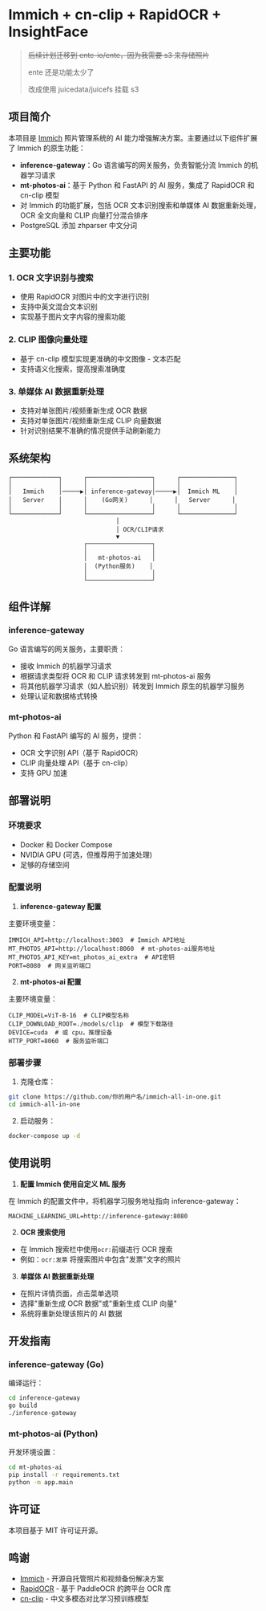 # Immich + cn-clip + RapidOCR + InsightFace

> ~~后续计划迁移到 ente-io/ente，因为我需要 s3 来存储照片~~
> 
> ente 还是功能太少了
> 
> 改成使用 juicedata/juicefs 挂载 s3

## 项目简介

本项目是 [Immich](https://github.com/immich-app/immich) 照片管理系统的 AI 能力增强解决方案。主要通过以下组件扩展了 Immich 的原生功能：

- **inference-gateway**：Go 语言编写的网关服务，负责智能分流 Immich 的机器学习请求
- **mt-photos-ai**：基于 Python 和 FastAPI 的 AI 服务，集成了 RapidOCR 和 cn-clip 模型
- 对 Immich 的功能扩展，包括 OCR 文本识别搜索和单媒体 AI 数据重新处理，OCR 全文向量和 CLIP 向量打分混合排序
- PostgreSQL 添加 zhparser 中文分词

## 主要功能

### 1. OCR 文字识别与搜索

- 使用 RapidOCR 对图片中的文字进行识别
- 支持中英文混合文本识别
- 实现基于图片文字内容的搜索功能

### 2. CLIP 图像向量处理

- 基于 cn-clip 模型实现更准确的中文图像 - 文本匹配
- 支持语义化搜索，提高搜索准确度

### 3. 单媒体 AI 数据重新处理

- 支持对单张图片/视频重新生成 OCR 数据
- 支持对单张图片/视频重新生成 CLIP 向量数据
- 针对识别结果不准确的情况提供手动刷新能力

## 系统架构

```
┌─────────────┐      ┌──────────────────┐      ┌───────────────┐
│             │      │                  │      │               │
│   Immich    │─────▶│ inference-gateway│─────▶│  Immich ML    │
│   Server    │      │    (Go网关)      │      │   Server      │
│             │      │                  │      │               │
└─────────────┘      └──────────────────┘      └───────────────┘
                              │
                              │ OCR/CLIP请求
                              ▼
                     ┌──────────────────┐
                     │                  │
                     │   mt-photos-ai   │
                     │  (Python服务)    │
                     │                  │
                     └──────────────────┘
```

## 组件详解

### inference-gateway

Go 语言编写的网关服务，主要职责：
- 接收 Immich 的机器学习请求
- 根据请求类型将 OCR 和 CLIP 请求转发到 mt-photos-ai 服务
- 将其他机器学习请求（如人脸识别）转发到 Immich 原生的机器学习服务
- 处理认证和数据格式转换

### mt-photos-ai

Python 和 FastAPI 编写的 AI 服务，提供：
- OCR 文字识别 API（基于 RapidOCR）
- CLIP 向量处理 API（基于 cn-clip）
- 支持 GPU 加速

## 部署说明

### 环境要求

- Docker 和 Docker Compose
- NVIDIA GPU (可选，但推荐用于加速处理)
- 足够的存储空间

### 配置说明

1. **inference-gateway 配置**

主要环境变量：
```
IMMICH_API=http://localhost:3003  # Immich API地址
MT_PHOTOS_API=http://localhost:8060  # mt-photos-ai服务地址
MT_PHOTOS_API_KEY=mt_photos_ai_extra  # API密钥
PORT=8080  # 网关监听端口
```

2. **mt-photos-ai 配置**

主要环境变量：
```
CLIP_MODEL=ViT-B-16  # CLIP模型名称
CLIP_DOWNLOAD_ROOT=./models/clip  # 模型下载路径
DEVICE=cuda  # 或 cpu，推理设备
HTTP_PORT=8060  # 服务监听端口
```

### 部署步骤

1. 克隆仓库：
```bash
git clone https://github.com/你的用户名/immich-all-in-one.git
cd immich-all-in-one
```

2. 启动服务：
```bash
docker-compose up -d
```

## 使用说明

1. **配置 Immich 使用自定义 ML 服务**

在 Immich 的配置文件中，将机器学习服务地址指向 inference-gateway：
```
MACHINE_LEARNING_URL=http://inference-gateway:8080
```

2. **OCR 搜索使用**

- 在 Immich 搜索栏中使用`ocr:`前缀进行 OCR 搜索
- 例如：`ocr:发票` 将搜索图片中包含"发票"文字的照片

3. **单媒体 AI 数据重新处理**

- 在照片详情页面，点击菜单选项
- 选择"重新生成 OCR 数据"或"重新生成 CLIP 向量"
- 系统将重新处理该照片的 AI 数据

## 开发指南

### inference-gateway (Go)

编译运行：
```bash
cd inference-gateway
go build
./inference-gateway
```

### mt-photos-ai (Python)

开发环境设置：
```bash
cd mt-photos-ai
pip install -r requirements.txt
python -m app.main
```

## 许可证

本项目基于 MIT 许可证开源。

## 鸣谢

- [Immich](https://github.com/immich-app/immich) - 开源自托管照片和视频备份解决方案
- [RapidOCR](https://github.com/RapidAI/RapidOCR) - 基于 PaddleOCR 的跨平台 OCR 库
- [cn-clip](https://github.com/OFA-Sys/Chinese-CLIP) - 中文多模态对比学习预训练模型
